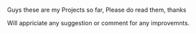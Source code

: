 Guys these are my Projects so far, Please do read them, thanks

Will appriciate any suggestion or comment for any improvemnts.
